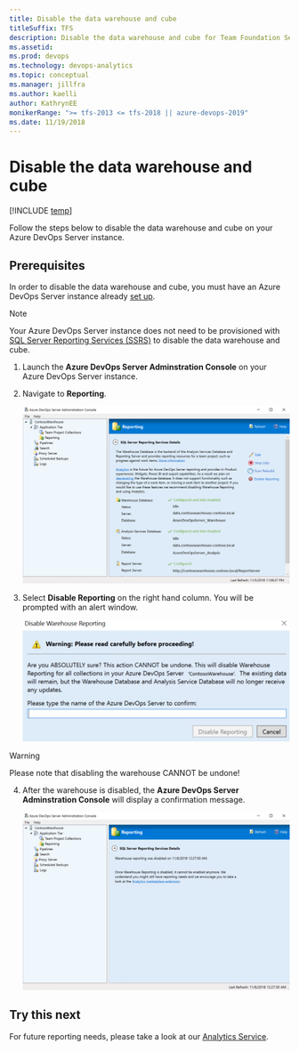 ```yaml
---
title: Disable the data warehouse and cube
titleSuffix: TFS
description: Disable the data warehouse and cube for Team Foundation Server 
ms.assetid:   
ms.prod: devops
ms.technology: devops-analytics
ms.topic: conceptual
ms.manager: jillfra
ms.author: kaelli
author: KathrynEE
monikerRange: ">= tfs-2013 <= tfs-2018 || azure-devops-2019" 
ms.date: 11/19/2018
---
```


# Disable the data warehouse and cube

[!INCLUDE [temp](../_shared/tfs-report-platform-version.md)]

Follow the steps below to disable the data warehouse and cube on your Azure DevOps Server instance.

<a id="prerequisites">  </a>
## Prerequisites 

In order to disable the data warehouse and cube, you must have an Azure DevOps Server instance already [set up](https://docs.microsoft.com/tfs/server/install/get-started).

> [!NOTE]  
> Your Azure DevOps Server instance does not need to be provisioned with [SQL Server Reporting Services (SSRS)](https://docs.microsoft.com/azure/devops/report/sql-reports/?view=tfs-2018) to disable the data warehouse and cube.

1. Launch the **Azure DevOps Server Adminstration Console** on your Azure DevOps Server instance.
2. Navigate to **Reporting**.

    ![Server Admin Console](./_img/Server-Console.png)

3. Select **Disable Reporting** on the right hand column. You will be prompted with an alert window.

    ![Alert Window](./_img/Disable-Dialog.png)

> [!WARNING]  
> Please note that disabling the warehouse CANNOT be undone!

4. After the warehouse is disabled, the **Azure DevOps Server Adminstration Console** will display a confirmation message.

    ![Confirmation Message](./_img/Warehouse-Disabled.png)

## Try this next

For future reporting needs, please take a look at our [Analytics Service](../analytics/what-is-analytics.md).


 